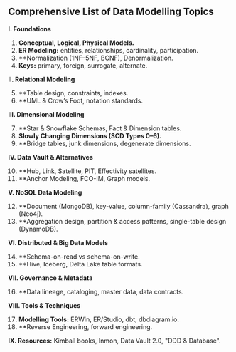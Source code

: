 ## Comprehensive List of Data Modelling Topics

**I. Foundations**

1.  **Conceptual, Logical, Physical Models.**
2.  **ER Modeling:** entities, relationships, cardinality, participation.
3.  **Normalization (1NF–5NF, BCNF), Denormalization.
4.  **Keys:** primary, foreign, surrogate, alternate.

**II. Relational Modeling**

5.  **Table design, constraints, indexes.
6.  **UML & Crow’s Foot, notation standards.

**III. Dimensional Modeling**

7.  **Star & Snowflake Schemas, Fact & Dimension tables.
8.  **Slowly Changing Dimensions (SCD Types 0–6).**
9.  **Bridge tables, junk dimensions, degenerate dimensions.

**IV. Data Vault & Alternatives**

10. **Hub, Link, Satellite, PIT, Effectivity satellites.
11. **Anchor Modeling, FCO-IM, Graph models.

**V. NoSQL Data Modeling**

12. **Document (MongoDB), key-value, column-family (Cassandra), graph (Neo4j).
13. **Aggregation design, partition & access patterns, single-table design (DynamoDB).

**VI. Distributed & Big Data Models**

14. **Schema-on-read vs schema-on-write.
15. **Hive, Iceberg, Delta Lake table formats.

**VII. Governance & Metadata**

16. **Data lineage, cataloging, master data, data contracts.

**VIII. Tools & Techniques**

17. **Modelling Tools:** ERWin, ER/Studio, dbt, dbdiagram.io.
18. **Reverse Engineering, forward engineering.

**IX. Resources:** Kimball books, Inmon, Data Vault 2.0, "DDD & Database".
